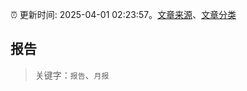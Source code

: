 :alarm_clock: 更新时间: 2025-04-01 02:23:57。[文章来源](/README.md)、[文章分类](/TAGS.md)

## 报告


> 关键字：`报告`、`月报`



